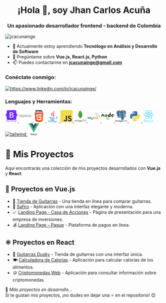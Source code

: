 <h1 align="center">¡Hola 👋, soy Jhan Carlos Acuña</h1>
<h3 align="center">Un apasionado desarrollador frontend - backend de Colombia</h3>

<p align="left"> 
  <img src="https://komarev.com/ghpvc/?username=jcacunainge&label=Visitas%20al%20perfil&color=0e75b6&style=flat" alt="jcacunainge" /> 
</p>

- 🌱 Actualmente estoy aprendiendo **Tecnólogo en Análisis y Desarrollo de Software**  
- 💬 Pregúntame sobre **Vue.js, React.js, Python**  
- 📫 Puedes contactarme en **jcacunainge@gmail.com**  

<h3 align="left">Conéctate conmigo:</h3>
<p align="left">
  <a href="https://linkedin.com/in/jcacunainge" target="blank"><img align="center" src="https://raw.githubusercontent.com/rahuldkjain/github-profile-readme-generator/master/src/images/icons/Social/linked-in-alt.svg" alt="https://www.linkedin.com/in/jcacunainge/" height="30" width="40" /></a>
</p>

<h3 align="left">Lenguajes y Herramientas:</h3>
<p align="left"> 
  <a href="https://getbootstrap.com" target="_blank" rel="noreferrer"> 
    <img src="https://raw.githubusercontent.com/devicons/devicon/master/icons/bootstrap/bootstrap-plain-wordmark.svg" alt="bootstrap" width="40" height="40"/> 
  </a> 
  <a href="https://expressjs.com" target="_blank" rel="noreferrer"> 
    <img src="https://raw.githubusercontent.com/devicons/devicon/master/icons/express/express-original-wordmark.svg" alt="express" width="40" height="40"/> 
  </a> 
  <a href="https://www.w3.org/html/" target="_blank" rel="noreferrer"> 
    <img src="https://raw.githubusercontent.com/devicons/devicon/master/icons/html5/html5-original-wordmark.svg" alt="html5" width="40" height="40"/> 
  </a> 
  <a href="https://www.java.com" target="_blank" rel="noreferrer"> 
    <img src="https://raw.githubusercontent.com/devicons/devicon/master/icons/java/java-original.svg" alt="java" width="40" height="40"/> 
  </a> 
  <a href="https://developer.mozilla.org/en-US/docs/Web/JavaScript" target="_blank" rel="noreferrer"> 
    <img src="https://raw.githubusercontent.com/devicons/devicon/master/icons/javascript/javascript-original.svg" alt="javascript" width="40" height="40"/> 
  </a> 
  <a href="https://www.mongodb.com/" target="_blank" rel="noreferrer"> 
    <img src="https://raw.githubusercontent.com/devicons/devicon/master/icons/mongodb/mongodb-original-wordmark.svg" alt="mongodb" width="40" height="40"/> 
  </a> 
  <a href="https://www.mysql.com/" target="_blank" rel="noreferrer"> 
    <img src="https://raw.githubusercontent.com/devicons/devicon/master/icons/mysql/mysql-original-wordmark.svg" alt="mysql" width="40" height="40"/> 
  </a> 
  <a href="https://nodejs.org" target="_blank" rel="noreferrer"> 
    <img src="https://raw.githubusercontent.com/devicons/devicon/master/icons/nodejs/nodejs-original-wordmark.svg" alt="nodejs" width="40" height="40"/> 
  </a> 
  <a href="https://www.postgresql.org" target="_blank" rel="noreferrer"> 
    <img src="https://raw.githubusercontent.com/devicons/devicon/master/icons/postgresql/postgresql-original-wordmark.svg" alt="postgresql" width="40" height="40"/> 
  </a> 
  <a href="https://www.python.org" target="_blank" rel="noreferrer"> 
    <img src="https://raw.githubusercontent.com/devicons/devicon/master/icons/python/python-original.svg" alt="python" width="40" height="40"/> 
  </a> 
  <a href="https://reactjs.org/" target="_blank" rel="noreferrer"> 
    <img src="https://raw.githubusercontent.com/devicons/devicon/master/icons/react/react-original-wordmark.svg" alt="react" width="40" height="40"/> 
  </a> 
  <a href="https://tailwindcss.com/" target="_blank" rel="noreferrer"> 
    <img src="https://www.vectorlogo.zone/logos/tailwindcss/tailwindcss-icon.svg" alt="tailwind" width="40" height="40"/> 
  </a> 
  <a href="https://vuejs.org/" target="_blank" rel="noreferrer"> 
    <img src="https://raw.githubusercontent.com/devicons/devicon/master/icons/vuejs/vuejs-original-wordmark.svg" alt="vuejs" width="40" height="40"/> 
  </a> 
</p>

# 🚀 Mis Proyectos  

Aquí encontrarás una colección de mis proyectos desarrollados con **Vue.js** y **React**.  

## 🌿 Proyectos en Vue.js  
- 🎸 [Tienda de Guitarras](https://tiendaguitarras1.netlify.app/) - Una tienda en línea para comprar guitarras.  
- 💎 [Safiro](https://safiro.netlify.app/) - Aplicación con una interfaz elegante y moderna.  
- 📈 [Landing Page - Casa de Acciones](https://landing-pague-casa-de-acciones-2os1.vercel.app/) - Página de presentación para una empresa de inversiones.  
- 💰 [Landing Page - Pague](https://landing-pague-2.vercel.app/) - Plataforma de pagos en línea.  

## ⚛️ Proyectos en React  
- 🎸 [Guitarras Dusky](https://guitarras-dusky.vercel.app/) - Tienda de guitarras con una interfaz única.  
- 🍽️ [Calculadora de Calorías](https://calculadora-calorias-web.vercel.app/) - Aplicación para calcular calorías de los alimentos.  
- 🪙 [Criptomonedas Web](https://web-criptomonedas.vercel.app/) - Aplicación para consultar información sobre criptomonedas.  

📌 *Más proyectos en desarrollo...*  
Si te gustan mis proyectos, ¡no dudes en dejar una ⭐ en el repositorio! 😊  
